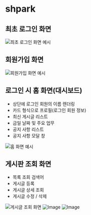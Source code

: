 # shpark

## 최초 로그인 화면

![최초 로그인 화면 예시](https://github.com/user-attachments/assets/09e3a76d-31aa-48cc-811c-084af5eaa2c3)

## 회원가입 화면

![회원가입 화면 예시](https://github.com/user-attachments/assets/bb1448c3-b976-4fb9-8518-76986b44afc9)

## 로그인 시 홈 화면(대시보드)
- 상단에 로그인 회원의 이름 렌더링 
- 카드 형식으로 프로필(로그인 회원 정보)
- 최신 게시글 리스트
- 금일 날짜 및 주요 업무
- 공지 사항 리스트
- 공지 사항 모달 창 

![홈 화면 예시](https://github.com/user-attachments/assets/68b20b52-c134-4d10-a65c-5d446596241e)

## 게시판 조회 화면
- 목록 조회 검색어
- 게시글 등록
- 게시글 상세 조회
- 게시글 수정 / 삭제

![게시글 조회 화면](https://github.com/user-attachments/assets/fa38edfe-6f32-4280-98ed-4daabd048008)
![Image](https://github.com/user-attachments/assets/249ee585-34a6-4966-bab1-96a4e42ca3b4)
![Image](https://github.com/user-attachments/assets/6f2fc2bf-3bf2-4fca-b91b-e0e8686f4214)

